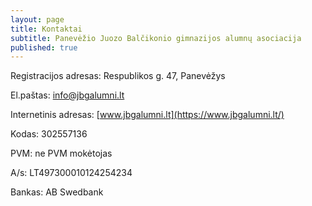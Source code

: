 ```yaml
---
layout: page
title: Kontaktai
subtitle: Panevėžio Juozo Balčikonio gimnazijos alumnų asociacija
published: true
---
```

Registracijos adresas: Respublikos g. 47, Panevėžys

El.paštas: [info@jbgalumni.lt](mailto:info@jbgalumni.lt)

Internetinis adresas: [www.jbgalumni.lt](https://www.jbgalumni.lt/)



Kodas: 302557136

PVM: ne PVM mokėtojas

A/s: LT497300010124254234

Bankas: AB Swedbank
